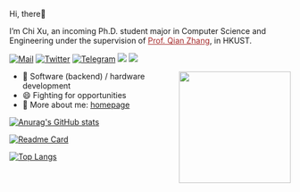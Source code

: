 Hi, there:wave:

I’m Chi Xu, an incoming Ph.D. student major in Computer Science and Engineering under the supervision of <a href="https://www.cse.ust.hk/~qianzh/" style="color: brown; text-decoration: underline">Prof. Qian Zhang</a>, in HKUST.

[![Mail](https://img.shields.io/badge/-chi.xu@connect.ust.hk-critical?style=flat-square&logo=Gmail&logoColor=white)](mailto:chi.xu@connect.ust.hk)
[![Twitter](https://img.shields.io/twitter/url?style=social&url=https%3A%2F%2Ftwitter.com%2FEricBlack1616)](https://twitter.com/EricBlack1616)
[![Telegram](https://img.shields.io/badge/-Telegram-00ADD8?style=flat-square&logo=Telegram&logoColor=white)](https://t.me/ERICBLACK0000)
[![](https://img.shields.io/badge/-Java-007396?style=flat-square&logo=java&logoColor=white)](https://www.oracle.com/java/)
[![](https://img.shields.io/badge/-Python-3776AB?style=flat-square&logo=python&logoColor=white)](https://www.python.org/)

<img align='right' src='https://octodex.github.com/images/total-eclipse-of-the-octocat.jpg' width='200"'>


- 🔭 Software (backend) / hardware development
- 😄 Fighting for opportunities
- 💬 More about me: [homepage](https://ericxuchi.github.io)

[![Anurag's GitHub stats](https://github-readme-stats-lac-sigma-95.vercel.app/api?username=ERICXUCHI&count_private=true&show_icons=true&bg_color=30,e96443,904e95&title_color=fff&text_color=fff)](https://github.com/anuraghazra/github-readme-stats)

[![Readme Card](https://github-readme-stats-lac-sigma-95.vercel.app/api/pin/?username=ERICXUCHI&repo=Pac-Man)](https://github.com/anuraghazra/github-readme-stats)

[![Top Langs](https://github-readme-stats-lac-sigma-95.vercel.app/api/top-langs/?username=ERICXUCHI)](https://github.com/anuraghazra/github-readme-stats)


